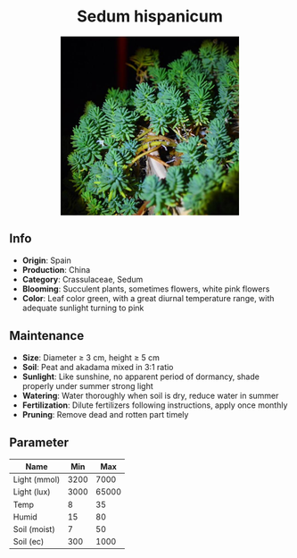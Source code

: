 <h1 align='center'>Sedum hispanicum</h1>
<p align="center">
    <img 
        align='center'
        width='320'
        src="../images/sedum hispanicum.png" 
        alt='Sedum hispanicum' />
</p>

## Info

 - **Origin**: Spain
 - **Production**: China
 - **Category**: Crassulaceae, Sedum
 - **Blooming**: Succulent plants, sometimes flowers, white pink flowers
 - **Color**: Leaf color green, with a great diurnal temperature range, with adequate sunlight turning to pink

## Maintenance

 - **Size**: Diameter ≥ 3 cm, height ≥ 5 cm
 - **Soil**: Peat and akadama mixed in 3:1 ratio
 - **Sunlight**: Like sunshine, no apparent period of dormancy, shade properly under summer strong light
 - **Watering**: Water thoroughly when soil is dry, reduce water in summer
 - **Fertilization**: Dilute fertilizers following instructions, apply once monthly
 - **Pruning**: Remove dead and rotten part timely

## Parameter

| Name         | Min  | Max   |
|--------------|------|-------|
| Light (mmol) | 3200 | 7000  |
| Light (lux)  | 3000 | 65000 |
| Temp         | 8    | 35    |
| Humid        | 15   | 80    |
| Soil (moist) | 7   | 50    |
| Soil (ec)    | 300  | 1000  |